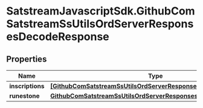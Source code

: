 # SatstreamJavascriptSdk.GithubComSatstreamSsUtilsOrdServerResponsesDecodeResponse

## Properties
Name | Type | Description | Notes
------------ | ------------- | ------------- | -------------
**inscriptions** | [**[GithubComSatstreamSsUtilsOrdServerResponsesDecodedInscription]**](GithubComSatstreamSsUtilsOrdServerResponsesDecodedInscription.md) |  | [optional] 
**runestone** | [**GithubComSatstreamSsUtilsOrdServerResponsesRunestoneData**](GithubComSatstreamSsUtilsOrdServerResponsesRunestoneData.md) |  | [optional] 

